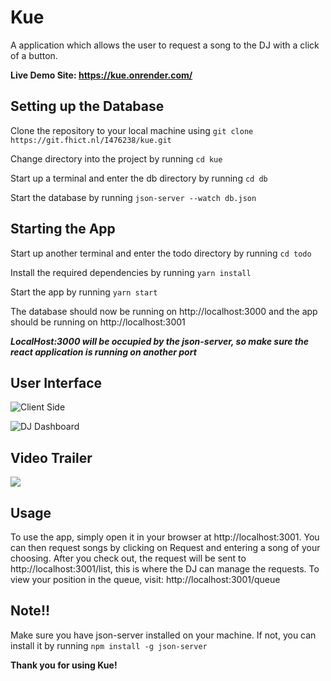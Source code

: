 # **Kue**

  

A application which allows the user to request a song to the DJ with a click of a button.

  

**Live Demo Site: https://kue.onrender.com/**


## Setting up the Database

Clone the repository to your local machine using
 ```git clone https://git.fhict.nl/I476238/kue.git```

  

Change directory into the project by running 
```cd kue```


Start up a terminal and enter the db directory by running
 ```cd db```

Start the database by running 
```json-server --watch db.json```

## Starting the App

Start up another terminal and enter the todo directory by running
 ```cd todo```

  

Install the required dependencies by running
 ```yarn install```

  

Start the app by running 
```yarn start```



The database should now be running on http://localhost:3000 and the app should be running on  http://localhost:3001

***LocalHost:3000 will be occupied by the json-server, so make sure the react application is running on another port***

## User Interface

![Client Side](https://i.imgur.com/SBAJpH6.jpg)

![DJ Dashboard](https://i.imgur.com/olwAr4I.jpg)


## Video Trailer

[![](https://i.imgur.com/57cF0En.png)](https://www.youtube.com/watch?v=IX5ZLV0LYSs)



## Usage

To use the app, simply open it in your browser at http://localhost:3001. You can then request songs by clicking on Request and entering a song of your choosing. After you check out, the request will be sent to http://localhost:3001/list, this is where the DJ can manage the requests.
To view your position in the queue, visit: http://localhost:3001/queue

  

## Note!!

Make sure you have json-server installed on your machine. If not, you can install it by running
 ```npm install -g json-server```


**Thank you for using Kue!**
